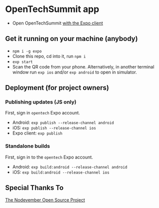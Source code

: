 # OpenTechSummit app

- Open OpenTechSummit [with the Expo client](https://expo.io/@benmort/open-tech-summit-app)

## Get it running on your machine (anybody)

- `npm i -g expo`
- Clone this repo, cd into it, run `npm i`
- `exp start`
- Scan the QR code from your phone. Alternatively, in another terminal window run `exp ios` and/or `exp android` to open in simulator.

## Deployment (for project owners)

### Publishing updates (JS only)

First, sign in `opentech` Expo account.

- Android: `exp publish --release-channel android`
- iOS: `exp publish --release-channel ios`
- Expo client: `exp publish`

### Standalone builds

First, sign in to the `opentech` Expo account.

- Android: `exp build:android --release-channel android`
- iOS: `exp build:android --release-channel ios`

## Special Thanks To
[The Nodevember Open Source Project](https://github.com/nodevember/nodevember-2017-mobile)